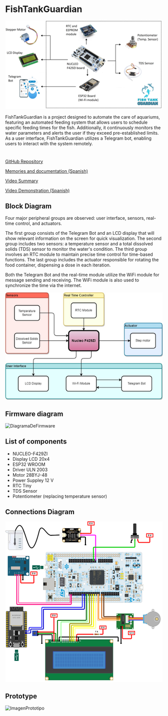 # FishTankGuardian

<p align="center">
    <img src="https://github.com/martinquattro/FishTankGuardian/blob/master/docs/images/ProjectSummary.png" alt="Summary">
</p>
FishTankGuardian is a project designed to automate the care of aquariums, featuring an automated feeding system that allows users to schedule specific feeding times for the fish. Additionally, it continuously monitors the water parameters and alerts the user if they exceed pre-established limits.
As a user interface, FishTankGuardian utilizes a Telegram bot, enabling users to interact with the system remotely.

#

<a href="https://github.com/martinquattro/FishTankGuardian/">GitHub Repository</a>

<a href="https://docs.google.com/document/d/1XdGEzkrNoZ_qmIqVganVuG-CD2JyYPGH2J27gbI3q3M/edit?usp=sharing">Memories and documentation (Spanish)</a>

<a href="https://www.youtube.com/watch?v=qyAfDcVljZQ">Video Summary</a>

<a href="https://www.youtube.com/watch?v=xCnJqBnb_as">Video Demonstration (Spanish)</a>

## Block Diagram
Four major peripheral groups are observed: user interface, sensors, real-time control, and actuators.

The first group consists of the Telegram Bot and an LCD display that will show relevant information on the screen for quick visualization. The second group includes two sensors: a temperature sensor and a total dissolved solids (TDS) sensor to monitor the water's condition. The third group involves an RTC module to maintain precise time control for time-based functions. The last group includes the actuator responsible for rotating the food container, dispensing a dose in each iteration.

Both the Telegram Bot and the real-time module utilize the WiFi module for message sending and receiving. The WiFi module is also used to synchronize the time via the internet.

<p align="center">
    <img width="600" src="https://github.com/martinquattro/FishTankGuardian/blob/master/docs/images/DiagramaBloques.jpg" alt="BlockDiagram">
</p>

## Firmware diagram

![DiagramaDeFirmware](https://github.com/martinquattro/FishTankGuardian/assets/62821432/0975e33d-24b8-4cd8-bb26-b1094bc61246)

## List of components
- NUCLEO-F429ZI
- Display LCD 20x4
- ESP32 WROOM
- Driver ULN 2003
- Motor 28BYJ-48
- Power Suppley 12 V
- RTC Tiny
- TDS Sensor
- Potentiometer (replacing temperature sensor)
  
## Connections Diagram 
<p align="center">
    <img width="700" src="https://github.com/martinquattro/FishTankGuardian/blob/master/docs/images/Schematic.png" alt="Schematic">
</p>

## Prototype
![ImagenPrototipo](https://github.com/martinquattro/FishTankGuardian/assets/62821432/0b167e03-a5f4-4a54-8494-378a07a9a657)
